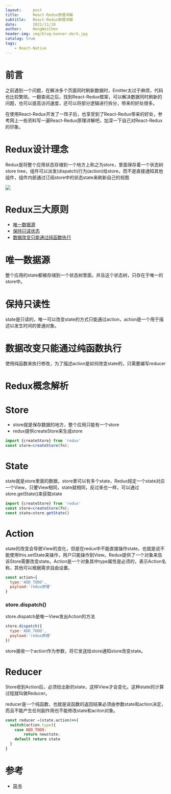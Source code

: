 ```yaml
---
layout:     post
title:      React-Redux原理详解
subtitle:   React-Redux原理详解
date:       2021/11/10
author:     HongWeiChen
header-img: img/blog-banner-dark.jpg
catalog: true
tags:
    - React-Native
---
```


# 前言

之前遇到一个问题，在解决多个页面同时刷新数据时，Emitter太过于麻烦，代码也比较繁琐。一翻查阅之后，找到React-Redux框架，可以解决数据同时刷新的问题，也可以提高访问速度，还可以将部分逻辑进行拆分，带来的好处很多。

在使用React-Redux开发了一阵子后，也享受到了React-Redux带来的好处，参考网上一些资料写一遍React-Redux原理详解吧，加深一下自己对React-Redux的印象。

# Redux设计理念

Redux是将整个应用状态存储到一个地方上称之为store，里面保存着一个状态树store tree，组件可以派发(dispatch)行为(action)给store，而不是直接通知其他组件，组件内部通过订阅store中的状态state来刷新自己的视图

![](https://upload-images.jianshu.io/upload_images/6548744-df461a22f59ef7da.png?imageMogr2/auto-orient/strip|imageView2/2/w/800)

# Redux三大原则

- [唯一数据源](#唯一数据源)
- [保持只读状态](#保持只读性)
- [数据改变只能通过纯函数执行](#数据改变只能通过纯函数执行)

# 唯一数据源

整个应用的state都被存储到一个状态树里面，并且这个状态树，只存在于唯一的store中。

# 保持只读性

state是只读的，唯一可以改变state的方式只能通过action，action是一个用于描述以发生时间的普通对象。

# 数据改变只能通过纯函数执行

使用纯函数来执行修改，为了描述action是如何改变state的，只需要编写reducer

# Redux概念解析

# Store

- store就是保存数据的地方，整个应用只能有一个store
- redux提供createStore来生成store

```JavaScript
import {createStore} from 'redux'
const store=createStore(fn);

```
# State

state就是store里面的数据，store里可以有多个state，Redux规定一个state对应一个View，只要View相同，state就相同，反过来也一样，可以通过store.getState()来获取state

```JavaScript
import {createStore} from 'redux'
const store=createStore(fn);
const state=store.getState()
```

# Action

state的改变会导致View的变化，但是在redux中不能直接操作state，也就是说不能使用this.setState来操作，用户只能操作到View。Redux提供了一个对象来告诉Store需要改变state。Action是一个对象其中type属性是必须的，表示Action名称，其他可以根据需求自由设置。

```JavaScript
const action={
  type:'ADD_TODO',
  payload:'redux原理'
}
```

### store.dispatch()

store.dispatch是唯一View发出Action的方法

```JavaScript
store.dispatch({
  type:'ADD_TODO',
  payload:'redux原理'
})
```

store接收一个action作为参数，将它发送给store通知store改变state。

# Reducer

Store收到Action后，必须给出新的state，这样View才会变化。这种state的计算过程就叫做Reducer。

reducer是一个纯函数，也就是说函数的返回结果必须由参数state和action决定，而且不能产生任何副作用也不能修改state和aciton对象。

```JavaScript
const reducer =(state,action)=>{
  switch(action.type){
    case ADD_TODO:
        return newstate;
    default return state
  }
}
```

# 参考

- [简书](https://www.jianshu.com/p/e984206553c2)
